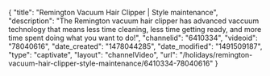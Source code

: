 {
    "title": "Remington Vacuum Hair Clipper | Style maintenance",
    "description": "The Remington vacuum hair clipper has advanced vaccuum technology that means less time cleaning, less time getting ready, and more time spent doing what you want to do!",
    "channelid": "6410334",
    "videoid": "78040616",
    "date_created": "1478044285",
    "date_modified": "1491509187",
    "type": "captivate",
    "layout": "channelVideo",
    "url": "\/holidays\/remington-vacuum-hair-clipper-style-maintenance\/6410334-78040616"
}